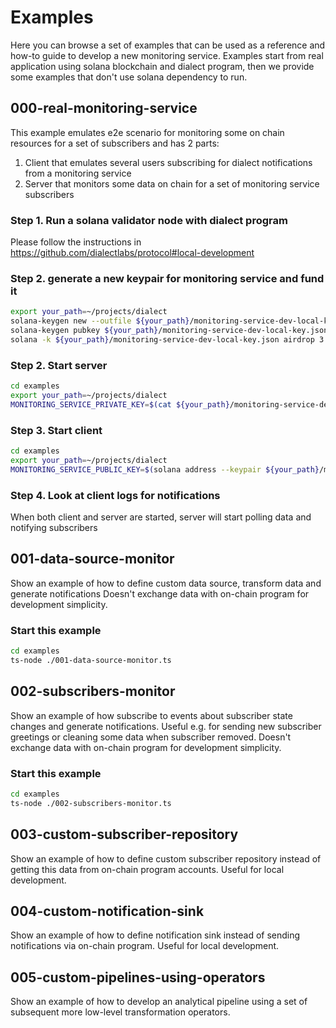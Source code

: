 # Examples

Here you can browse a set of examples that can be used as a reference and how-to guide to develop a new monitoring
service. Examples start from real application using solana blockchain and dialect program, then we provide some examples
that don't use solana dependency to run.

## 000-real-monitoring-service

This example emulates e2e scenario for monitoring some on chain resources for a set of subscribers and has 2 parts:

1) Client that emulates several users subscribing for dialect notifications from a monitoring service
2) Server that monitors some data on chain for a set of monitoring service subscribers

### Step 1. Run a solana validator node with dialect program

Please follow the instructions in https://github.com/dialectlabs/protocol#local-development

### Step 2. generate a new keypair for monitoring service and fund it

```bash
export your_path=~/projects/dialect
solana-keygen new --outfile ${your_path}/monitoring-service-dev-local-key.json
solana-keygen pubkey ${your_path}/monitoring-service-dev-local-key.json > ${your_path}/monitoring-service-dev-local-key.pub
solana -k ${your_path}/monitoring-service-dev-local-key.json airdrop 3
```

### Step 2. Start server

```bash
cd examples
export your_path=~/projects/dialect
MONITORING_SERVICE_PRIVATE_KEY=$(cat ${your_path}/monitoring-service-dev-local-key.json) ts-node ./000.2-real-monoring-service-server.ts
```

### Step 3. Start client

```bash
cd examples
export your_path=~/projects/dialect
MONITORING_SERVICE_PUBLIC_KEY=$(solana address --keypair ${your_path}/monitoring-service-dev-local-key.json) ts-node ./000.1-real-monoring-service-client.ts
```

### Step 4. Look at client logs for notifications

When both client and server are started, server will start polling data and notifying subscribers

## 001-data-source-monitor

Show an example of how to define custom data source, transform data and generate notifications Doesn't exchange data
with on-chain program for development simplicity.

### Start this example

```bash
cd examples
ts-node ./001-data-source-monitor.ts
```

## 002-subscribers-monitor

Show an example of how subscribe to events about subscriber state changes and generate notifications. Useful e.g. for
sending new subscriber greetings or cleaning some data when subscriber removed. Doesn't exchange data with on-chain
program for development simplicity.

### Start this example

```bash
cd examples
ts-node ./002-subscribers-monitor.ts
```

## 003-custom-subscriber-repository

Show an example of how to define custom subscriber repository instead of getting this data from on-chain program
accounts. Useful for local development.

## 004-custom-notification-sink

Show an example of how to define notification sink instead of sending notifications via on-chain program. Useful for
local development.

## 005-custom-pipelines-using-operators

Show an example of how to develop an analytical pipeline using a set of subsequent more low-level transformation
operators.